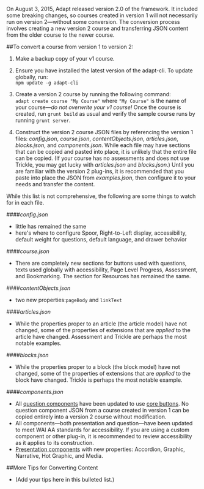 On August 3, 2015, Adapt released version 2.0 of the framework. It included some breaking changes, so courses created in version 1 will not necessarily run on version 2&mdash;without some conversion. The conversion process involves creating a new version 2 course and transferring JSON content from the older course to the newer course.

##To convert a course from version 1 to version 2:

1. Make a backup copy of your v1 course.

2. Ensure you have installed the latest version of the adapt-cli. To update globally, run:  
`npm update -g adapt-cli`

3. Create a version 2 course by running the following command:  
`adapt create course "My Course"` where `"My Course"` is the name of your course&mdash;*do not overwrite your v1 course!*
Once the course is created, run `grunt build` as usual and verify the sample course runs by running `grunt server`.

4. Construct the version 2 course JSON files by referencing the version 1 files: *config.json*, *course.json*, *contentObjects.json*, *articles.json*, *blocks.json*, and *components.json*. While each file may have sections that can be copied and pasted into place, it is unlikely that the entire file can be copied. (If your course has no assessments and does not use Trickle, you may get lucky with *articles.json* and *blocks.json*.) Until you are familiar with the version 2 plug-ins, it is recommended that you paste into place the JSON from *examples.json*, then configure it to your needs and transfer the content. 

While this list is not comprehensive, the following are some things to watch for in each file.

####*config.json*  
* little has remained the same  
* here's where to configure Spoor, Right-to-Left display, accessibility, default weight for questions, default language, and drawer behavior

####*course.json*   
* There are completely new sections for buttons used with questions, texts used globally with accessibility, Page Level Progress, Assessment, and Bookmarking. The section for Resources has remained the same.

####*contentObjects.json*  
* two new properties:`pageBody` and `linkText`

####*articles.json*  
* While the properties proper to an article (the article model) have not changed, some of the properties of extensions that are *applied* to the article have changed. Assessment and Trickle are perhaps the most notable examples.

####*blocks.json*  
* While the properties proper to a block (the block model) have not changed, some of the properties of extensions that are *applied* to the block have changed. Trickle is perhaps the most notable example.

####*components.json*   
* All [question components](https://github.com/adaptlearning/adapt_framework/wiki/Core-Plug-ins-in-the-Adapt-Learning-Framework#question-components) have been updated to use [core buttons](https://github.com/adaptlearning/adapt_framework/wiki/Core-Buttons). No question component JSON from a course created in version 1 can be copied entirely into a version 2 course without modification.
* All components&mdash;both presentation and question&mdash;have been updated to meet WAI AA standards for accessibility. If you are using a custom component or other plug-in, it is recommended to review accessibility as it applies to its construction.
* [Presentation components](https://github.com/adaptlearning/adapt_framework/wiki/Core-Plug-ins-in-the-Adapt-Learning-Framework#presentation-components) with new properties: Accordion, Graphic, Narrative, Hot Graphic, and Media. 

##More Tips for Converting Content
* (Add your tips here in this bulleted list.)

